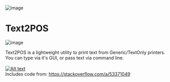 ![image](https://github.com/DJFPaul/Text2POS/assets/35642602/fd649405-6d2d-43f1-b819-2b8c751b4c78)

# Text2POS 

![image](https://github.com/DJFPaul/Text2POS/assets/35642602/03c359d5-bde8-434f-935a-b414644cfe5a)

Text2POS is a lightweight utility to print text from Generic/TextOnly printers. <br>
You can type via it's GUI, or pass text via command line. <br>
<br>
[![Alt text](https://img.youtube.com/vi/WFsw6XDXgPw/0.jpg)](https://www.youtube.com/watch?v=WFsw6XDXgPw)
<br>
Includes code from: https://stackoverflow.com/a/53371049 <br>
